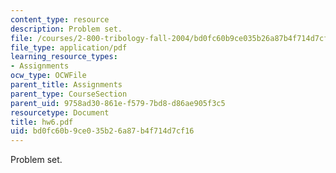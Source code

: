 ```yaml
---
content_type: resource
description: Problem set.
file: /courses/2-800-tribology-fall-2004/bd0fc60b9ce035b26a87b4f714d7cf16_hw6.pdf
file_type: application/pdf
learning_resource_types:
- Assignments
ocw_type: OCWFile
parent_title: Assignments
parent_type: CourseSection
parent_uid: 9758ad30-861e-f579-7bd8-d86ae905f3c5
resourcetype: Document
title: hw6.pdf
uid: bd0fc60b-9ce0-35b2-6a87-b4f714d7cf16
---
```

Problem set.

